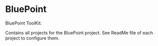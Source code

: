 # BluePoint
BluePoint ToolKit.

Contains all projects for the BluePoint project.
See ReadMe file of each project to configure them.
